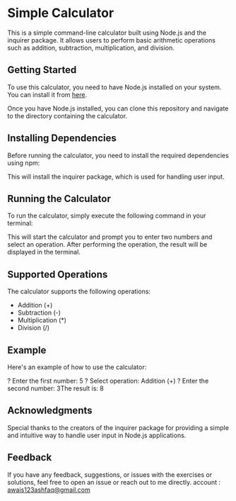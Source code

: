 # Simple Calculator

This is a simple command-line calculator built using Node.js and the inquirer package. It allows users to perform basic arithmetic operations such as addition, subtraction, multiplication, and division.

## Getting Started

To use this calculator, you need to have Node.js installed on your system. You can install it from [here](https://nodejs.org/).

Once you have Node.js installed, you can clone this repository and navigate to the directory containing the calculator.

## Installing Dependencies

Before running the calculator, you need to install the required dependencies using npm:

This will install the inquirer package, which is used for handling user input.

## Running the Calculator

To run the calculator, simply execute the following command in your terminal:

This will start the calculator and prompt you to enter two numbers and select an operation. After performing the operation, the result will be displayed in the terminal.

## Supported Operations

The calculator supports the following operations:

- Addition (+)
- Subtraction (-)
- Multiplication (*)
- Division (/)

## Example

Here's an example of how to use the calculator:

? Enter the first number: 5 ? Select operation: Addition (+) ? Enter the second number: 3The result is: 8

## Acknowledgments

Special thanks to the creators of the inquirer package for providing a simple and intuitive way to handle user input in Node.js applications. 

## Feedback
If you have any feedback, suggestions, or issues with the exercises or solutions, feel free to open an issue or reach out to me directly.
account : awais123ashfaq@gmail.com
